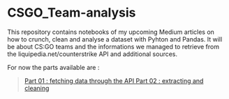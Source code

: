 # CSGO_Team-analysis

This repository contains notebooks of my upcoming Medium articles on how to crunch, clean and analyse a dataset with Pyhton and Pandas. It will be about CS:GO teams and the informations we managed to retrieve from the liquipedia.net/counterstrike API and additional sources.

For now the parts available are :

> [Part  01 : fetching data through the API ](https://github.com/ThCord/CSGO_Team-analysis/blob/master/CSGO_Teams-Part01_fetching%20data%20through%20the%20API.ipynb)
> [Part  02 : extracting and cleaning ](https://github.com/ThCord/CSGO_Team-analysis/blob/master/CSGO_Teams-Part02_extracting%20and%20cleaning.ipynb)
